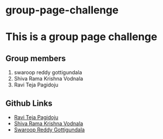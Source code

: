 # group-page-challenge
# This is a group page challenge

## Group members

1. swaroop reddy gottigundala
2. Shiva Rama Krishna Vodnala
3. Ravi Teja Pagidoju

## Github Links
- [Ravi Teja Pagidoju](https://github.com/RaviTeja444)
- [Shiva Rama Krishna Vodnala](https://github.com/srkvodnala)
- [Swaroop Reddy Gottigundala](https://github.com/SwaroopReddyGottigundala)
